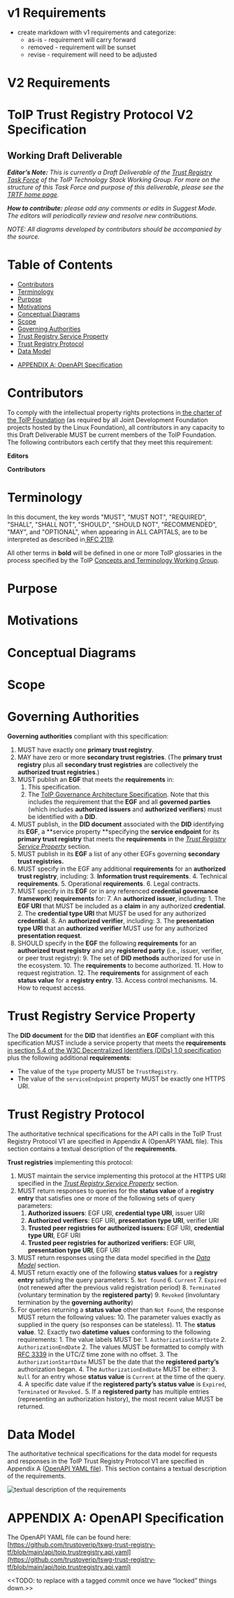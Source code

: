 

# v1 Requirements

* create markdown with v1 requirements and categorize:
  * as-is - requirement will carry forward
  * removed - requirement will be sunset
  * revise - requirement will need to be adjusted



# V2 Requirements

# ToIP Trust Registry Protocol V2 Specification
## Working Draft Deliverable

_**Editor’s Note:** This is currently a Draft Deliverable of the [Trust Registry Task Force](https://wiki.trustoverip.org/display/HOME/Trust+Registry+Task+Force) of the ToIP Technology Stack Working Group. For more on the structure of this Task Force and purpose of this deliverable, please see the [TRTF home page](https://wiki.trustoverip.org/display/HOME/Trust+Registry+Task+Force)._

_**How to contribute:** please add any comments or edits in Suggest Mode. The editors will periodically review and resolve new contributions._

_NOTE: All diagrams developed by contributors should be accompanied by the source._

# Table of Contents  
  * [Contributors](#contributors)
  * [Terminology](#terminology)
  * [Purpose](#purpose)
  * [Motivations](#motivations)
  * [Conceptual Diagrams](#conceptual-diagrams)
  * [Scope](#scope)
  * [Governing Authorities](#governing-authorities)
  * [Trust Registry Service Property](#trust-registry-service-property)
  * [Trust Registry Protocol](#trust-registry-protocol)
  * [Data Model](#data-model)
- [APPENDIX A: OpenAPI Specification](#appendix-a--openapi-specification)


# Contributors

To comply with the intellectual property rights protections in[ the charter of the ToIP Foundation](https://docs.google.com/document/d/1hJ4YWH_efrYTRvzRI1N9YHwhUOyI_ScrPmI1D9T4_oc/edit?usp=sharing) (as required by all Joint Development Foundation projects hosted by the Linux Foundation), all contributors in any capacity to this Draft Deliverable MUST be current members of the ToIP Foundation. The following contributors each certify that they meet this requirement:

**Editors**


**Contributors**


# Terminology

In this document, the key words "MUST", "MUST NOT", "REQUIRED", "SHALL", "SHALL NOT", "SHOULD", "SHOULD NOT", "RECOMMENDED",  "MAY", and "OPTIONAL", when appearing in ALL CAPITALS, are to be interpreted as described in[ RFC 2119](https://tools.ietf.org/html/rfc2119).

All other terms in **bold** will be defined in one or more ToIP glossaries in the process specified by the ToIP [Concepts and Terminology Working Group](https://wiki.trustoverip.org/pages/viewpage.action?pageId=65700).


# Purpose


# Motivations


# Conceptual Diagrams

# Scope


# Governing Authorities

**Governing authorities** compliant with this specification:

1. MUST have exactly one **primary trust registry**.
2. MAY have zero or more **secondary trust registries**. (The **primary trust registry** plus all **secondary trust registries** are collectively the **authorized trust registries**.)
3. MUST publish an **EGF** that meets the **requirements** in:
    1. This specification.
    2. The [ToIP Governance Architecture Specification](https://wiki.trustoverip.org/pages/viewpage.action?pageId=71241). Note that this includes the requirement that the **EGF** and all **governed parties** (which includes **authorized issuers** and **authorized verifiers**) must be identified with a **DID**.
4. MUST publish, in the **DID document** associated with the **DID** identifying its **EGF**, a **service property **specifying the **service endpoint** for its **primary trust registry** that meets the **requirements** in the _[Trust Registry Service Property](#trust-registry-service-property)_ section.
5. MUST publish in its **EGF** a list of any other EGFs governing **secondary trust registries.**
6. MUST specify in the EGF any additional **requirements** for an **authorized trust registry**, including:
    3. **Information trust requirements**.
    4. Technical **requirements**.
    5. Operational **requirements**.
    6. Legal contracts.
7. MUST specify in its **EGF** (or in any referenced **credential governance framework**) **requirements** for:
    7. An **authorized issuer**, including:
        1. The **EGF URI** that MUST be included as a **claim** in any authorized **credential**.
        2. The **credential type URI** that MUST be used for any authorized **credential**.
    8. An **authorized verifier**, including:
        3. The **presentation type URI** that an **authorized verifier** MUST use for any authorized **presentation request**.
8. SHOULD specify in the **EGF** the following **requirements** for an **authorized trust registry** and any **registered party** (i.e., issuer, verifier, or peer trust registry):
    9. The set of **DID methods** authorized for use in the ecosystem.
    10. The **requirements** to become authorized.
    11. How to request registration.
    12. The **requirements** for assignment of each **status value** for a **registry entry**.
    13. Access control mechanisms.
    14. How to request access.


# Trust Registry Service Property

The **DID document** for the **DID** that identifies an **EGF** compliant with this specification MUST include a service property that meets the **requirements** [in section 5.4 of the W3C Decentralized Identifiers (DIDs) 1.0 specification](https://www.w3.org/TR/did-core/#services) plus the following additional **requirements**:



* The value of the `type` property MUST be `TrustRegistry`.
* The value of the `serviceEndpoint` property MUST be exactly one HTTPS URI.


# Trust Registry Protocol

The authoritative technical specifications for the API calls in the ToIP Trust Registry Protocol V1 are specified in Appendix A (OpenAPI YAML file). This section contains a textual description of the **requirements**.

**Trust registries** implementing this protocol:

1. MUST maintain the service implementing this protocol at the HTTPS URI specified in the _[Trust Registry Service Property](#trust-registry-service-property)_ section.
2. MUST return responses to queries for the **status value** of a **registry entry** that satisfies one or more of the following sets of query parameters:
    1. **Authorized issuers**: EGF URI, **credential type URI**, issuer URI
    2. **Authorized verifiers**: EGF URI, **presentation type URI**, verifier URI
    3. **Trusted peer registries for authorized issuers:** EGF URI, **credential type URI**, EGF URI
    4. **Trusted peer registries for authorized verifiers:** EGF URI, **presentation type URI**, EGF URI
3. MUST return responses using the data model specified in the _[Data Model](#data-model)_ section.
4. MUST return exactly one of the following **status values** for a **registry entry** satisfying the query parameters:
    5. `Not found`
    6. `Current`
    7. `Expired` (not renewed after the previous valid registration period)
    8. `Terminated` (voluntary termination by the **registered party**)
    9. `Revoked` (involuntary termination by the **governing authority**)
5. For queries returning a **status value** other than `Not Found`, the response MUST return the following values:
    10. The parameter values exactly as supplied in the query (so responses can be stateless).
    11. The **status value**.
    12. Exactly two **datetime values** conforming to the following requirements:
        1. The value labels MUST be:
            1. `AuthorizationStartDate`
            2. `AuthorizationEndDate`
        2. The values MUST be formatted to comply with [RFC 3339](https://tools.ietf.org/html/rfc3339) in the UTC/Z time zone with no offset.
        3. The `AuthorizationStartDate` MUST be the date that the **registered party’s** authorization began.
        4. The `AuthorizationEndDate` MUST be either:
            3. `Null` for an entry whose **status value** is `Current` at the time of the query.
            4. A specific date value if the **registered party’s** **status value** is `Expired`, `Terminated` or `Revoked.`
        5. If a **registered party** has multiple entries (representing an authorization history), the most recent value MUST be returned. 

# Data Model

The authoritative technical specifications for the data model for requests and responses in the ToIP Trust Registry Protocol V1 are specified in Appendix A ([OpenAPI YAML file](https://github.com/trustoverip/tswg-trust-registry-tf/blob/main/api/toip.trustregistry.api.yaml)). This section contains a textual description of the requirements.

![textual description of the requirements](https://user-images.githubusercontent.com/103072929/162291432-c85e9977-de52-4403-94c7-3c7fcbcccc98.png)


# APPENDIX A: OpenAPI Specification

The OpenAPI YAML file can be found here: [https://github.com/trustoverip/tswg-trust-registry-tf/blob/main/api/toip.trustregistry.api.yaml](https://github.com/trustoverip/tswg-trust-registry-tf/blob/main/api/toip.trustregistry.api.yaml) 

<&lt;TODO: to replace with a tagged commit once we have “locked” things down.>>
